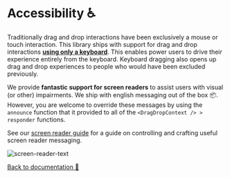 # Accessibility ♿️

Traditionally drag and drop interactions have been exclusively a mouse or touch interaction. This library ships with support for drag and drop interactions [**using only a keyboard**](/docs/sensor/keyboard.md). This enables power users to drive their experience entirely from the keyboard. Keyboard dragging also opens up drag and drop experiences to people who would have been excluded previously.

We provide **fantastic support for screen readers** to assist users with visual (or other) impairments. We ship with english messaging out of the box 📦. However, you are welcome to override these messages by using the `announce` function that it provided to all of the `<DragDropContext /> > responder` functions.

See our [screen reader guide](/docs/guides/screen-reader.md) for a guide on controlling and crafting useful screen reader messaging.

![screen-reader-text](https://user-images.githubusercontent.com/2182637/36571009-d326d82a-1888-11e8-9a1d-e44f8b969c2f.gif)

[Back to documentation 📖](/README.md#documentation-)
